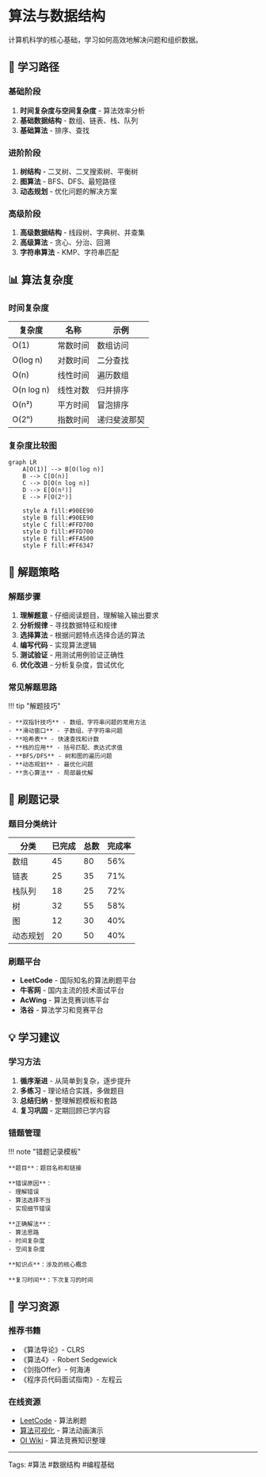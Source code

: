# 算法与数据结构

计算机科学的核心基础，学习如何高效地解决问题和组织数据。

## 🧮 学习路径

### 基础阶段
1. **时间复杂度与空间复杂度** - 算法效率分析
2. **基础数据结构** - 数组、链表、栈、队列
3. **基础算法** - 排序、查找

### 进阶阶段  
1. **树结构** - 二叉树、二叉搜索树、平衡树
2. **图算法** - BFS、DFS、最短路径
3. **动态规划** - 优化问题的解决方案

### 高级阶段
1. **高级数据结构** - 线段树、字典树、并查集
2. **高级算法** - 贪心、分治、回溯
3. **字符串算法** - KMP、字符串匹配

## 📊 算法复杂度

### 时间复杂度
| 复杂度 | 名称 | 示例 |
|--------|------|------|
| O(1) | 常数时间 | 数组访问 |
| O(log n) | 对数时间 | 二分查找 |
| O(n) | 线性时间 | 遍历数组 |
| O(n log n) | 线性对数 | 归并排序 |
| O(n²) | 平方时间 | 冒泡排序 |
| O(2ⁿ) | 指数时间 | 递归斐波那契 |

### 复杂度比较图
```mermaid
graph LR
    A[O(1)] --> B[O(log n)]
    B --> C[O(n)]
    C --> D[O(n log n)]
    D --> E[O(n²)]
    E --> F[O(2ⁿ)]
    
    style A fill:#90EE90
    style B fill:#90EE90
    style C fill:#FFD700
    style D fill:#FFD700
    style E fill:#FFA500
    style F fill:#FF6347
```

## 🎯 解题策略

### 解题步骤
1. **理解题意** - 仔细阅读题目，理解输入输出要求
2. **分析规律** - 寻找数据特征和规律
3. **选择算法** - 根据问题特点选择合适的算法
4. **编写代码** - 实现算法逻辑
5. **测试验证** - 用测试用例验证正确性
6. **优化改进** - 分析复杂度，尝试优化

### 常见解题思路
!!! tip "解题技巧"
    
    - **双指针技巧** - 数组、字符串问题的常用方法
    - **滑动窗口** - 子数组、子字符串问题
    - **哈希表** - 快速查找和计数
    - **栈的应用** - 括号匹配、表达式求值
    - **BFS/DFS** - 树和图的遍历问题
    - **动态规划** - 最优化问题
    - **贪心算法** - 局部最优解

## 📝 刷题记录

### 题目分类统计
| 分类 | 已完成 | 总数 | 完成率 |
|------|--------|------|--------|
| 数组 | 45 | 80 | 56% |
| 链表 | 25 | 35 | 71% |
| 栈队列 | 18 | 25 | 72% |
| 树 | 32 | 55 | 58% |
| 图 | 12 | 30 | 40% |
| 动态规划 | 20 | 50 | 40% |

### 刷题平台
- **LeetCode** - 国际知名的算法刷题平台
- **牛客网** - 国内主流的技术面试平台
- **AcWing** - 算法竞赛训练平台
- **洛谷** - 算法学习和竞赛平台

## 💡 学习建议

### 学习方法
1. **循序渐进** - 从简单到复杂，逐步提升
2. **多练习** - 理论结合实践，多做题目
3. **总结归纳** - 整理解题模板和套路
4. **复习巩固** - 定期回顾已学内容

### 错题管理
!!! note "错题记录模板"
    
    **题目**：题目名称和链接
    
    **错误原因**：
    - 理解错误
    - 算法选择不当
    - 实现细节错误
    
    **正确解法**：
    - 算法思路
    - 时间复杂度
    - 空间复杂度
    
    **知识点**：涉及的核心概念
    
    **复习时间**：下次复习的时间

## 🔗 学习资源

### 推荐书籍
- 《算法导论》- CLRS
- 《算法4》- Robert Sedgewick
- 《剑指Offer》- 何海涛
- 《程序员代码面试指南》- 左程云

### 在线资源
- [LeetCode](https://leetcode.cn/) - 算法刷题
- [算法可视化](https://visualgo.net/zh) - 算法动画演示
- [OI Wiki](https://oi-wiki.org/) - 算法竞赛知识整理

---

Tags: #算法 #数据结构 #编程基础 